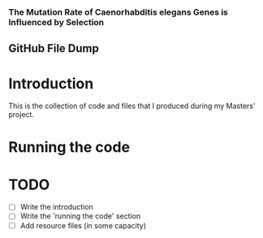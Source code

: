 ### The Mutation Rate of Caenorhabditis elegans Genes is Influenced by Selection
## GitHub File Dump
# Introduction
This is the collection of code and files that I produced during my Masters' project. 

# Running the code

# TODO
- [ ] Write the introduction
- [ ] Write the 'running the code' section
- [ ] Add resource files (in some capacity)
